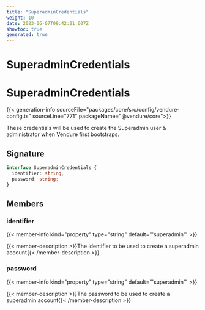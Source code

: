 ```yaml
---
title: "SuperadminCredentials"
weight: 10
date: 2023-06-07T09:42:21.607Z
showtoc: true
generated: true
---
```

<!-- This file was generated from the Vendure source. Do not modify. Instead, re-run the "docs:build" script -->

# SuperadminCredentials
<div class="symbol">


# SuperadminCredentials

{{< generation-info sourceFile="packages/core/src/config/vendure-config.ts" sourceLine="771" packageName="@vendure/core">}}

These credentials will be used to create the Superadmin user & administrator
when Vendure first bootstraps.

## Signature

```TypeScript
interface SuperadminCredentials {
  identifier: string;
  password: string;
}
```
## Members

### identifier

{{< member-info kind="property" type="string" default="'superadmin'"  >}}

{{< member-description >}}The identifier to be used to create a superadmin account{{< /member-description >}}

### password

{{< member-info kind="property" type="string" default="'superadmin'"  >}}

{{< member-description >}}The password to be used to create a superadmin account{{< /member-description >}}


</div>
